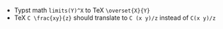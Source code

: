 - Typst math `limits(Y)^X` to TeX `\overset{X}{Y}`
- TeX `C \frac{xy}{z}` should translate to `C (x y)/z` instead of `C(x y)/z`
